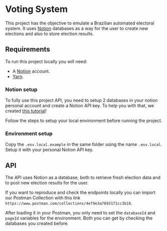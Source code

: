 # Voting System

This project has the objective to emulate a Brazilian automated electoral system. It uses [Notion](https://www.notion.so/) databases
as a way for the user to create new elections and also to store election results.

## Requirements

To run this project locally you will need:

- A [Notion](https://www.notion.so/) account.
- [Yarn](https://yarnpkg.com/).

### Notion setup

To fully use this project API, you need to setup 2 databases in your notion personal account and create a Notion API key.
To help you with that, we created [this tutorial](https://www.notion.so/podcodar/Docs-7e84b843b0ee496d8f4bf3e59683072a)!

Follow the steps to setup your local environment before running the project.

### Environment setup

Copy the `.env.local.example` in the same folder using the name `.env.local`. Setup it with your personal
Notion API key.

## API

The API uses Notion as a database, both to retrieve fresh election data and to post new election results for the user.

If you want to reproduce and check the endpoints locally you can import our Postman Collection
with this link `https://www.postman.com/collections/4ef9e3a7693171cc3b16`.

After loading it in your Postman, you only need to set the `databaseId` and `pageId` variables
for the environment. Both you can get by checking the databases you created before.
